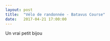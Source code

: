 ```yaml
---
layout: post
title:  "Vélo de randonnée - Batavus Course"
date:   2017-04-21 17:00:00
---
```


Un vrai petit bijou

